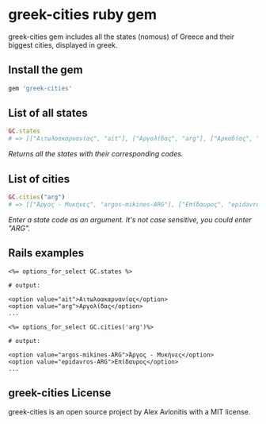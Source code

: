 # greek-cities ruby gem
greek-cities gem includes all the states (nomous) of Greece and their biggest cities, displayed in greek.

## Install the gem
```ruby
gem 'greek-cities'
```

## List of all states
```ruby
GC.states
# => [["Αιτωλοακαρνανίας", "ait"], ["Αργολίδας", "arg"], ["Αρκαδίας", "ark"]...

```
*Returns all the states with their corresponding codes.*

## List of cities
```ruby
GC.cities("arg")
# => [["Άργος - Μυκήνες", "argos-mikines-ARG"], ["Επίδαυρος", "epidavros-ARG"], ["Κρανίδι", "kranidi-ARG"], ["Ναύπλιο", "nafplio-ARG"]]

```
*Enter a state code as an argument. It's not case sensitive, you could enter "ARG".*

## Rails examples
```
<%= options_for_select GC.states %>

# output:

<option value="ait">Αιτωλοακαρνανίας</option>
<option value="arg">Αργολίδας</option>
...
```
```
<%= options_for_select GC.cities('arg')%>

# output:

<option value="argos-mikines-ARG">Άργος - Μυκήνες</option>
<option value="epidavros-ARG">Επίδαυρος</option>
...
```

## greek-cities License
greek-cities is an open source project by Alex Avlonitis with a MIT license.
